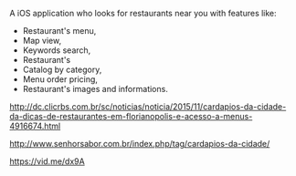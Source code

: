 A iOS application who looks for restaurants near you with features like:

- Restaurant's menu, 
- Map view, 
- Keywords search, 
- Restaurant's 
- Catalog by category, 
- Menu order pricing, 
- Restaurant's images and informations.

http://dc.clicrbs.com.br/sc/noticias/noticia/2015/11/cardapios-da-cidade-da-dicas-de-restaurantes-em-florianopolis-e-acesso-a-menus-4916674.html

http://www.senhorsabor.com.br/index.php/tag/cardapios-da-cidade/

https://vid.me/dx9A
